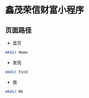 # 鑫茂荣信财富小程序

## 页面路径
- 首页
``` bash
mkdir Home
```

- 发现
``` bash
mkdir Find
```

- 我
``` bash
mkdir Me
```
